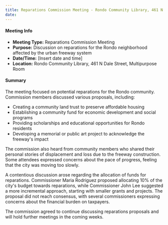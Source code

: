 ```yaml
---
title: Reparations Commission Meeting - Rondo Community Library, 461 N Dale Street, Multipurpose Room
date: 
---
```

#### Meeting Info

* **Meeting Type:** Reparations Commission Meeting
* **Purpose:** Discussion on reparations for the Rondo neighborhood affected by the urban freeway system
* **Date/Time:** [Insert date and time]
* **Location:** Rondo Community Library, 461 N Dale Street, Multipurpose Room

#### Summary

The meeting focused on potential reparations for the Rondo community. Commission members discussed various proposals, including:

* Creating a community land trust to preserve affordable housing
* Establishing a community fund for economic development and social programs
* Providing scholarships and educational opportunities for Rondo residents
* Developing a memorial or public art project to acknowledge the freeway's impact

The commission also heard from community members who shared their personal stories of displacement and loss due to the freeway construction. Some attendees expressed concerns about the pace of progress, feeling that the city was moving too slowly.

A contentious discussion arose regarding the allocation of funds for reparations. Commissioner Maria Rodriguez proposed allocating 10% of the city's budget towards reparations, while Commissioner John Lee suggested a more incremental approach, starting with smaller grants and projects. The proposal did not reach consensus, with several commissioners expressing concerns about the financial burden on taxpayers.

The commission agreed to continue discussing reparations proposals and will hold further meetings in the coming weeks.

